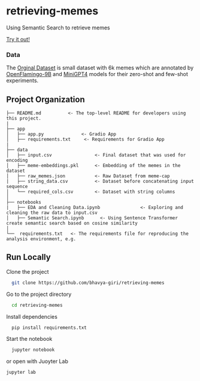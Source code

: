 retrieving-memes
==============================

Using Semantic Search to retrieve memes

[Try it out!](https://huggingface.co/spaces/bhavyagiri/retrieving-memes)

### Data

The [Orginal Dataset](https://github.com/eujhwang/meme-cap) is small dataset with 6k memes which are annotated by [OpenFlamingo-9B](https://github.com/mlfoundations/open_flamingo) and [MiniGPT4](https://github.com/Vision-CAIR/MiniGPT-4) models for their zero-shot and few-shot experiments. 

Project Organization
------------
    ├── README.md          <- The top-level README for developers using this project.
    |
    ├── app
    │   ├── app.py              <- Gradio App
    │   ├── requirements.txt     <- Requirements for Gradio App
    |
    ├── data
    │   ├── input.csv                <- Final dataset that was used for encoding
    │   ├── meme-embeddings.pkl      <- Embedding of the memes in the dataset
    │   ├── raw_memes.json           <- Raw Dataset from meme-cap
    |   ├── string_data.csv          <- Dataset before concatenating input sequence
    │   └── required_cols.csv        <- Dataset with string columns
    │
    ├── notebooks          
    |   ├── EDA and Cleaning Data.ipynb               <- Exploring and cleaning the raw data to input.csv
    │   ├── Semantic Search.ipynb      <- Using Sentence Transformer create semantic search based on cosine similarity
    │
    └──  requirements.txt   <- The requirements file for reproducing the analysis environment, e.g.

 ## Run Locally

Clone the project

```bash
  git clone https://github.com/bhavya-giri/retrieving-memes
```

Go to the project directory

```bash
  cd retrieving-memes
```

Install dependencies

```bash
  pip install requirements.txt
```

Start the notebook

```bash
  jupyter notebook
```
or open with Juoyter Lab

```bash
jupyter lab
```
